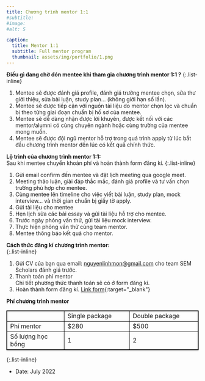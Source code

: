 ```yaml
---
title: Chương trình mentor 1:1
#subtitle: 
#image: 
#alt: S  

caption:
  title: Mentor 1:1
  subtitle: Full mentor program
  thumbnail: assets/img/portfolio/1.png
---
```

**Điều gì đang chờ đón mentee khi tham gia chương trình mentor 1:1 ?**
{:.list-inline}
1. Mentee sẽ được đánh giá profile, đánh giá trường mentee chọn, sửa thư giới thiệu, sửa bài luận, study plan... (không giới hạn số lần).
2. Mentee sẽ được tiếp cận với nguồn tài liệu do mentor chọn lọc và chuẩn bị theo từng giai đoạn chuẩn bị hồ sơ của mentee. 
3. Mentee sẽ dễ dàng nhận được lời khuyên, được kết nối với các mentor/alumni có cùng chuyên ngành hoặc cùng trường của mentee mong muốn. 
4. Mentee sẽ được đội ngũ mentor hỗ trợ trong quá trình apply từ lúc bắt đầu chương trình mentor đến lúc có kết quả chính thức.

**Lộ trình của chương trình mentor 1:1:** 
<br />Sau khi mentee chuyển khoản phí và hoàn thành form đăng kí. 
{:.list-inline}
1. Gửi email confirm đến mentee và đặt lịch meeting qua google meet.
2. Meeting thảo luận, giải đáp thắc mắc, đánh giá profile và tư vấn chọn trường phù hợp cho mentee.
3. Cùng mentee lên timeline cho việc viết bài luận, study plan, mock interview... và thời gian chuẩn bị giấy tờ apply.
4. Gửi tài liệu cho mentee
5. Hẹn lịch sửa các bài essay và gửi tài liệu hỗ trợ cho mentee. 
6. Trước ngày phỏng vấn thử, gửi tài liệu mock interview. 
7. Thực hiện phỏng vấn thử cùng team mentor. 
8. Mentee thông báo kết quả cho mentor. 

**Cách thức đăng kí chương trình mentor:**  
{:.list-inline}
1. Gửi CV của bạn qua email: nguyenlinhmon@gmail.com cho team SEM Scholars đánh giá trước.
2. Thanh toán phí mentor 
<br/> Chi tiết phương thức thanh toán sẽ có ở form đăng kí. 
3. Hoàn thành form đăng kí. [Link form](https://forms.gle/vb5613wWEQbNrDnU6){:target="_blank"}

<style>
table, th, td {
  border:1px solid black;
  font-size: 1rem; 
}
</style>
**Phí chương trình mentor**
<table style="width: 100%">
  <tr>
    <td style="width: 30%"> </td>
    <td>Single package</td>
    <td>Double package</td>
  </tr>
  <tr>
    <td>Phí mentor</td>
    <td>$280</td>
    <td>$500</td>
  </tr>
  <tr>
    <td>Số lượng học bổng</td>
    <td>1</td>
    <td>2</td>
  </tr>
  
</table>

{:.list-inline}
- Date: July 2022




